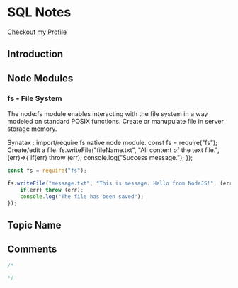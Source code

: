 
# SQL Notes
[Checkout my Profile](https://github.com/bhanubhashkar)

## Introduction


## Node Modules


### fs - File System
The node:fs module enables interacting with the file system in a way modeled on standard POSIX functions.
Create or manupulate file in server storage memory.

Synatax :
import/require fs native node module.
const fs = require("fs");
Create/edit a file.
fs.writeFile("fileName.txt", "All content of the text file.", (err)=>{
    if(err) throw (err);
    console.log("Success message."); 
});

```js
const fs = require("fs");

fs.writeFile("message.txt", "This is message. Hello from NodeJS!", (err)=>{
    if(err) throw (err);
    console.log("The file has been saved"); 
});
```

## Topic Name



## Comments
```sql
/*

*/
```